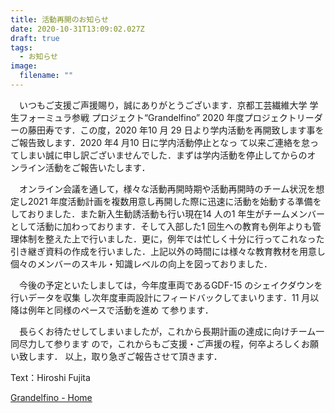 ```yaml
---
title: 活動再開のお知らせ
date: 2020-10-31T13:09:02.027Z
draft: true
tags:
  - お知らせ
image:
  filename: ""
---
```

　いつもご⽀援ご声援賜り，誠にありがとうございます．京都⼯芸繊維⼤学 学⽣フォーミュラ参戦
プロジェクト“Grandelfino” 2020 年度プロジェクトリーダーの藤⽥寿です．この度，2020 年10 ⽉
29 ⽇より学内活動を再開致します事をご報告致します．2020 年4 ⽉10 ⽇に学内活動停⽌となっ
て以来ご連絡を怠ってしまい誠に申し訳ございませんでした．まずは学内活動を停⽌してからのオ
ンライン活動をご報告いたします．

　オンライン会議を通して，様々な活動再開時期や活動再開時のチーム状況を想定し2021 年度活動計画を複数⽤意し再開した際に迅速に活動を始動する準備をしておりました．また新⼊⽣勧誘活動も⾏い現在14 ⼈の1 年⽣がチームメンバーとして活動に加わっております．そして⼊部した1 回⽣への教育も例年よりも管理体制を整えた上で⾏いました．更に，例年では忙しく⼗分に⾏ってこれなった引き継ぎ資料の作成を⾏いました．上記以外の時間には様々な教育教材を⽤意し個々のメンバーのスキル・知識レベルの向上を図っておりました．

　今後の予定といたしましては，今年度⾞両であるGDF-15 のシェイクダウンを⾏いデータを収集
し次年度⾞両設計にフィードバックしてまいります．11 ⽉以降は例年と同様のペースで活動を進め
て参ります．

　⻑らくお待たせしてしまいましたが，これから⻑期計画の達成に向けチーム⼀同尽⼒して参ります
ので，これからもご⽀援・ご声援の程，何卒よろしくお願い致します．
以上，取り急ぎご報告させて頂きます．

Text：Hiroshi Fujita

[Grandelfino - Home](http://www.grandelfino.net/)